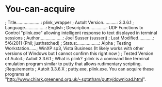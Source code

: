 # You-can-acquire
; Title....................: plink_wrapper ; AutoIt Version...........: 3.3.6.1 ; Language.................: English ; Description..............: UDF Functions to Control "plink.exe" allowing intelligent response to text displayed in terminal sessions ; Author...................: Joel Susser (susserj) ; Last Modified............: 5/6/2011 (Phil; justhatched) ; Status:..................: Alpha ; Testing Workstation......; WinXP sp3, Vista Business (It likely works with other versions of Windows but I cannot confirm this right now ) ; Tested Version of Autoit.; Autoit 3.3.6.1  ; What is plink?     ;plink is a command line terminal emulation program similar to putty that allows rudimentary scripting.  ;Requirements     ; Autoit 3.3.6.X     ; putty.exe, plink.exe. You can acquire these programs at "http://www.chiark.greenend.org.uk/~sgtatham/putty/download.html".
